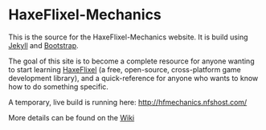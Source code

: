 # HaxeFlixel-Mechanics

This is the source for the HaxeFlixel-Mechanics website. It is build using [Jekyll](http://jekyllrb.com/) and [Bootstrap](http://getbootstrap.com/).

The goal of this site is to become a complete resource for anyone wanting to start learning [HaxeFlixel](http://haxeflixel.com) (a free, open-source, cross-platform game development library), and a quick-reference for anyone who wants to know how to do something specific.

A temporary, live build is running here: <http://hfmechanics.nfshost.com/>

More details can be found on the [Wiki](https://github.com/SeiferTim/haxeflixel-mechanics/wiki)
